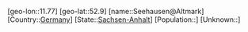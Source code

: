 ﻿---
location: [52.9,11.77]
type: City
tags:
- geo/City


SpocWebEntityId: 34167
isDeleted: false
confidential: public

---
[geo-lon::11.77]
[geo-lat::52.9]
[name::Seehausen@Altmark]
[Country::[Germany](geo/Continent/Europe/Germany.md)]
[State::[Sachsen-Anhalt](geo/Continent/Europe/Germany/Sachsen-Anhalt.md)]
[Population::]
[Unknown::]

